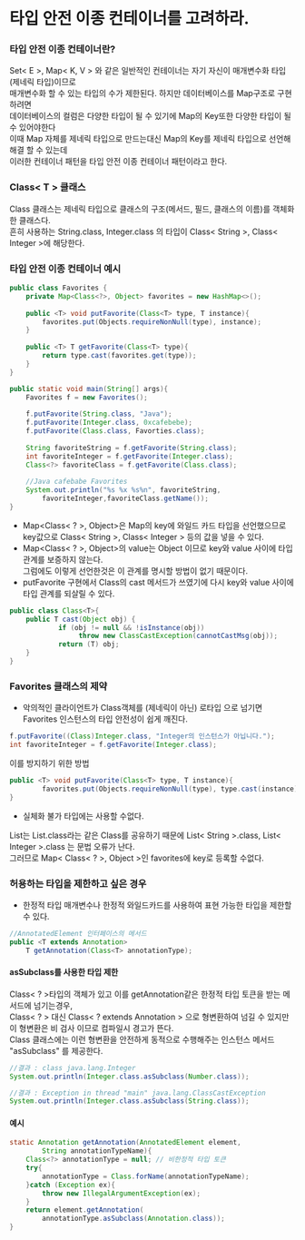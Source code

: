 # 타입 안전 이종 컨테이너를 고려하라.
### 타입 안전 이종 컨테이너란?
Set< E >, Map< K, V > 와 같은 일반적인 컨테이너는 자기 자신이 매개변수화 타입(제네릭 타입)이므로<br>
매개변수화 할 수 있는 타입의 수가 제한된다. 하지만 데이터베이스를 Map구조로 구현하려면<br>
데이터베이스의 컬럼은 다양한 타입이 될 수 있기에 Map의 Key또한 다양한 타입이 될 수 있어야한다<br>
이때 Map 자체를 제네릭 타입으로 만드는대신 Map의 Key를 제네릭 타입으로 선언해 해결 할 수 있는데<br>
이러한 컨테이너 패턴을 타입 안전 이종 컨테이너 패턴이라고 한다.

### Class< T > 클래스
Class 클래스는 제네릭 타입으로 클래스의 구조(메서드, 필드, 클래스의 이름)를 객체화 한 클래스다.<br>
흔히 사용하는 String.class, Integer.class 의 타입이 Class< String >, Class< Integer >에 해당한다.

### 타입 안전 이종 컨테이너 예시
````java
public class Favorites {
    private Map<Class<?>, Object> favorites = new HashMap<>();
    
    public <T> void putFavorite(Class<T> type, T instance){
        favorites.put(Objects.requireNonNull(type), instance);
    }
    
    public <T> T getFavorite(Class<T> type){
        return type.cast(favorites.get(type));
    }
}

public static void main(String[] args){
    Favorites f = new Favorites();
    
    f.putFavorite(String.class, "Java");
    f.putFavorite(Integer.class, 0xcafebebe);
    f.putFavorite(Class.class, Favorties.class);
    
    String favoriteString = f.getFavorite(String.class);
    int favoriteInteger = f.getFavorite(Integer.class);
    Class<?> favoriteClass = f.getFavorite(Class.class);
    
    //Java cafebabe Favorites
    System.out.println("%s %x %s%n", favoriteString,
        favoriteInteger,favoriteClass.getName());
}   
````
- Map<Class< ? >, Object>은 Map의 key에 와일드 카드 타입을 선언했으므로 <br>
key값으로 Class< String >, Class< Integer > 등의 값을 넣을 수 있다.
- Map<Class< ? >, Object>의 value는 Object 이므로 key와 value 사이에 타입 관계를 보증하지 않는다.<br>
그럼에도 이렇게 선언한것은 이 관계를 명시할 방법이 없기 때문이다.
- putFavorite 구현에서 Class의 cast 메서드가 쓰였기에 다시 key와 value 사이에 타입 관계를 되살릴 수 있다.

````java
public class Class<T>{
    public T cast(Object obj) {
            if (obj != null && !isInstance(obj))
                 throw new ClassCastException(cannotCastMsg(obj));
            return (T) obj;
    }
}
````
### Favorites 클래스의 제약
- 악의적인 클라이언트가 Class객체를 (제네릭이 아닌) 로타입 으로 넘기면 Favorites 인스턴스의 타입 안전성이 쉽게 깨진다.<br>
````java
f.putFavorite((Class)Integer.class, "Integer의 인스턴스가 아닙니다.");
int favoriteInteger = f.getFavorite(Integer.class);
```` 
이를 방지하기 위한 방법
````java
public <T> void putFavorite(Class<T> type, T instance){
        favorites.put(Objects.requireNonNull(type), type.cast(instance));
}
````

- 실체화 불가 타입에는 사용할 수없다.

List는 List.class라는 같은 Class를 공유하기 때문에 List< String >.class, List< Integer >.class 는 문법 오류가 난다.<br>
그러므로 Map< Class< ? >, Object >인 favorites에 key로 등록할 수없다.

### 허용하는 타입을 제한하고 싶은 경우
- 한정적 타입 매개변수나 한정적 와일드카드를 사용하여 표현 가능한 타입을 제한할 수 있다.

````java
//AnnotatedElement 인터페이스의 메서드
public <T extends Annotation>
    T getAnnotation(Class<T> annotationType);
````
#### asSubclass를 사용한 타입 제한
Class< ? >타입의 객체가 있고 이를 getAnnotation같은 한정적 타입 토큰을 받는 메서드에 넘기는경우,<br>
Class< ? > 대신 Class< ? extends Annotation > 으로 형변환하여 넘길 수 있지만 이 형변환은 비 검사 이므로 컴파일시 경고가 뜬다.<br>
Class 클래스에는 이런 형변환을 안전하게 동적으로 수행해주는 인스턴스 메서드 "asSubclass" 를 제공한다.
````java
//결과 : class java.lang.Integer
System.out.println(Integer.class.asSubclass(Number.class));

//결과 : Exception in thread "main" java.lang.ClassCastException
System.out.println(Integer.class.asSubclass(String.class));
````
#### 예시
````java
static Annotation getAnnotation(AnnotatedElement element, 
        String annotationTypeName){
    Class<?> annotationType = null; // 비한정적 타입 토큰
    try{
        annotationType = Class.forName(annotationTypeName);
    }catch (Exception ex){
        throw new IllegalArgumentException(ex);
    }
    return element.getAnnotation(
        annotationType.asSubclass(Annotation.class));
}
````
